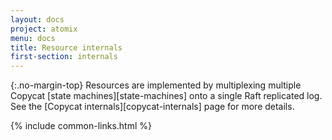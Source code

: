 ```yaml
---
layout: docs
project: atomix
menu: docs
title: Resource internals
first-section: internals
---
```


{:.no-margin-top}
Resources are implemented by multiplexing multiple Copycat [state machines][state-machines] onto a single Raft replicated log. See the [Copycat internals][copycat-internals] page for more details.

{% include common-links.html %}